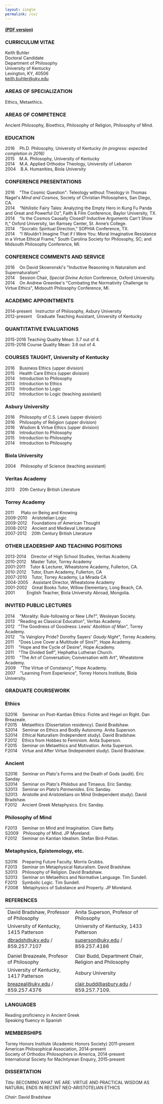 ```yaml
---
layout: single
permalink: /cv/
--- 
```


#### [(PDF version)](/Buhler-CV.pdf)

### CURRICULUM VITAE

Keith Buhler  
Doctoral Candidate  
Department of Philosophy  
University of Kentucky   
Lexington, KY, 40506  
keith.buhler@uky.edu   


### AREAS OF SPECIALIZATION
Ethics, Metaethics.       

### AREAS OF COMPETENCE
Ancient Philosophy, Bioethics, Philosophy of Religion, Philosophy of Mind.  


### EDUCATION

2016 &nbsp;&nbsp;  Ph.D. Philosophy, University of Kentucky *(in progress: expected completion in 2016)*  
2015  &nbsp;&nbsp; M.A. Philosophy, University of Kentucky   
2014  &nbsp;&nbsp; M.A. Applied Orthodox Theology, University of Lebanon   
2004  &nbsp;&nbsp; B.A. Humanities, Biola University   


### CONFERENCE PRESENTATIONS

2016 &nbsp;&nbsp; "The Cosmic Question": Teleology without Theology in Thomas Nagel's *Mind and Cosmos*, Society of Christian Philosophers,  San Diego, CA.   
2014 &nbsp;&nbsp;   “Nihilistic Fairy Tales: Analyzing the Empty Hero in Kung Fu Panda and Great and Powerful Oz”, Faith & Film Conference, Baylor University, TX.       
2014 &nbsp;&nbsp;  “Is the Cosmos Causally Closed? Inductive Arguments Can't Show It,” Oxford University, Ian Ramsey Center, St. Anne’s College.  
2014 &nbsp;&nbsp;  “Socratic Spiritual Direction,” SOPHIA Conference, TX.  
2014 &nbsp;&nbsp;  “I Wouldn’t Imagine That if I Were You: Moral Imaginative Resistance in a Virtue Ethical Frame,” South Carolina Society for Philosophy, SC; and Midsouth Philosophy Conference, MI.  

### CONFERENCE COMMENTS AND SERVICE
2016 &nbsp;&nbsp; On David Skowronski's "Inductive Reasoning in Naturalism and Supernaturalism"  
2014 &nbsp;&nbsp; Session Chair, *Special Divine Action* Conference, Oxford University.   
2014  &nbsp;&nbsp; On Andrew Greenlee's "Combating the Normativity Challenge to Virtue Ethics", Midsouth Philosophy Conference, MI.  




### ACADEMIC APPOINTMENTS

2014-present &nbsp;&nbsp;Instructor of Philosophy, Asbury University  
2012-present &nbsp;&nbsp; Graduate Teaching Assistant, University of Kentucky


### QUANTITATIVE EVALUATIONS 

2015-2016 Teaching Quality Mean: 3.7 out of 4.  
2015-2016 Course Quality Mean: 3.6 out of 4. 

### COURSES TAUGHT, University of Kentucky

2016 &nbsp;&nbsp; Business Ethics (upper division)  
2015 &nbsp;&nbsp; Health Care Ethics (upper division)  
2014 &nbsp;&nbsp; Introduction to Philosophy   
2013 &nbsp;&nbsp; Introduction to Ethics    
2013 &nbsp;&nbsp; Introduction to Logic  
2012 &nbsp;&nbsp; Introduction to Logic  (teaching assistant) 

### Asbury University 
2016 &nbsp;&nbsp; Philosophy of C.S. Lewis  (upper division)  
2016 &nbsp;&nbsp; Philosophy of Religion (upper division)  
2016 &nbsp;&nbsp; Wisdom & Virtue Ethics   (upper division)  
2016 &nbsp;&nbsp; Introduction to Philosophy   
2015 &nbsp;&nbsp; Introduction to Philosophy   
2014 &nbsp;&nbsp; Introduction to Philosophy   

### Biola University
2004 &nbsp;&nbsp; Philosophy of Science (teaching assistant) 


### Veritas Academy
2013 &nbsp;&nbsp;  20th Century British Literature  

### Torrey Academy
2011 &nbsp;&nbsp;&nbsp;&nbsp; Plato on Being and Knowing   
2009-2010 &nbsp;&nbsp; Aristotelian Logic   
2009-2012 &nbsp;&nbsp; Foundations of American Thought    
2008-2012 &nbsp;&nbsp; Ancient and Medieval Literature   
2007-2012 &nbsp;&nbsp; 20th Century British Literature  


### OTHER LEADERSHIP AND TEACHING POSITIONS 
2013-2014 &nbsp;&nbsp;   Director of High School Studies, Veritas Academy     
2010-2012 &nbsp;&nbsp;  Master Tutor, Torrey Academy     
2001-2011 &nbsp;&nbsp;  Tutor & Lecturer, Wheatstone Academy, Fullerton, CA.   
2010-2012 &nbsp;&nbsp;  Tutor, Etum Academy, Fullerton, CA    
2007-2010 &nbsp;&nbsp;  Tutor, Torrey Academy, La Mirada CA   
2004-2005 &nbsp;&nbsp;  Assistant Director, Wheatstone Academy     
2001-2002 &nbsp;&nbsp;  Great Books Tutor, Willow Elementary, Long Beach, CA.  
2001 &nbsp;&nbsp; &nbsp;&nbsp; &nbsp;&nbsp; English Teacher, Biola University Abroad, Mongolia.   

 

### INVITED PUBLIC LECTURES
2014 &nbsp;&nbsp; "Morality: Rule-following or New Life?", Wesleyan Society.   
2013&nbsp;&nbsp; "Reading as Classical Education", Veritas Academy.  
2012 &nbsp;&nbsp;"The Goodness of Goodness: Lewis' *Abolition of Man*", Torrey Academy.   
2012 &nbsp;&nbsp; "Is Vainglory Pride? Dorothy Sayers' *Gaudy Night*", Torrey Academy.     
2011 &nbsp;&nbsp; "Does Love Cover a Multitude of Sins?", Hope Academy.  
2011 &nbsp;&nbsp; "Hope and the Cycle of Desire", Hope Academy.  
2011 &nbsp;&nbsp; "The Divided Self", Hephatha Lutheran Church.     
2010 &nbsp;&nbsp; "The Art of Conversation; Conversation with Art", Wheatstone Academy.  
2009 &nbsp;&nbsp; "The Virtue of Constancy", Hope Academy.     
2007 &nbsp;&nbsp; "Learning From Experience", Torrey Honors Institute, Biola University.   

### GRADUATE COURSEWORK

### Ethics

S2016  &nbsp;&nbsp;  Seminar on Post-Kantian Ethics: Fichte and Hegel on Right. Dan Breazeale.  
F2015 &nbsp;&nbsp;  Metaethics (Dissertation residency). David Bradshaw.     
S2014 &nbsp;&nbsp;  Seminar on Ethics and Bodily Autonomy. Anita Superson.  
S2014 &nbsp;&nbsp;  Ethical Naturalism (Independent study). David Bradshaw.      
F2012 &nbsp;&nbsp;  Ethics from Hobbes to Feminism. Anita Superson.   
F2015 &nbsp;&nbsp;  Seminar on Metaethics and Motivation. Anita Superson.  
F2014 &nbsp;&nbsp;  Virtue and After Virtue (Independent study). David Bradshaw.     

### Ancient 
S2016 &nbsp;&nbsp;  Seminar on Plato's Forms and the Death of Gods (audit). Eric Sanday  
S2014 &nbsp;&nbsp;  Seminar on Plato's *Philebus* and Timaeus. Eric Sanday.    
S2013 &nbsp;&nbsp;  Seminar on Plato’s *Parmenides*. Eric Sanday.  
S2013 &nbsp;&nbsp;  Aristotle and Aristotelians on Mind (Independent study). David Bradshaw.  
F2012 &nbsp;&nbsp;  Ancient Greek Metaphysics. Eric Sanday.     

### Philosophy of Mind 
F2013 &nbsp;&nbsp;  Seminar on Mind and Imagination. Clare Batty.   
S2009 &nbsp;&nbsp;  Philosophy of Mind. JP Moreland.  
F2012 &nbsp;&nbsp;  Seminar on Kantian Idealism. Stefan Bird-Pollan.    

### Metaphysics, Epistemology, etc.
S2016 &nbsp;&nbsp; Preparing Future Faculty. Morris Grubbs.   
F2013 &nbsp;&nbsp;  Seminar on Metaphysical Naturalism. David Bradshaw.   
S2013 &nbsp;&nbsp;  Philosophy of Religion. David Bradshaw.    
S2013 &nbsp;&nbsp;  Seminar on Metaethics and Normative Language. Tim Sundell.    
F2013 &nbsp;&nbsp;  Symbolic Logic. Tim Sundell.    
F2008 &nbsp;&nbsp;  Metaphysics of Substance and Property. JP Moreland.   


### REFERENCES


|                                                            |                                                                   |
|-------------------------------------------------------------|--------------------------------------------------------------------|
| David Bradshaw, Professor of Philosophy                     | Anita Superson, Profesor of Philosophy                             |
| University of Kentucky, 1415 Patterson                 | University of Kentucky, 1433 Patterson                       |
| [dbradsh@uky.edu](emailto:dbradsh@uky.edu) / 859.257.7107   | [superson@uky.edu](emailto:superson@uky.edu) / 859.257.4186        |
|                                                             |                                                                    |
| Daniel Breazeale, Profesor of Philosophy                    | Clair Budd, Department Chair, Religion and Philosophy                      |
| University of Kentucky, 1417 Patterson          | Asbury University                 |
| [breazeal@uky.edu](emailto:breazeal@uky.edu) / 859.257.4376 | [clair.budd@asbury.edu](emailto:clare.batty@uky.edu) / 859.257.7109. |



### LANGUAGES
Reading proficiency in Ancient Greek  
Speaking fluency in Spanish  


### MEMBERSHIPS
Torrey Honors Institute (Academic Honors Society) 2011-present  
American Philosophical Association, 2014-present    
Society of Orthodox Philosophers in America, 2014-present    
International Society for MacIntyrean Enquiry, 2015-present   



### DISSERTATION
*Title:* BECOMING WHAT WE ARE: VIRTUE AND PRACTICAL WISDOM AS NATURAL ENDS IN RECENT NEO-ARISTOTELIAN ETHICS  

*Chair*: David Bradshaw



